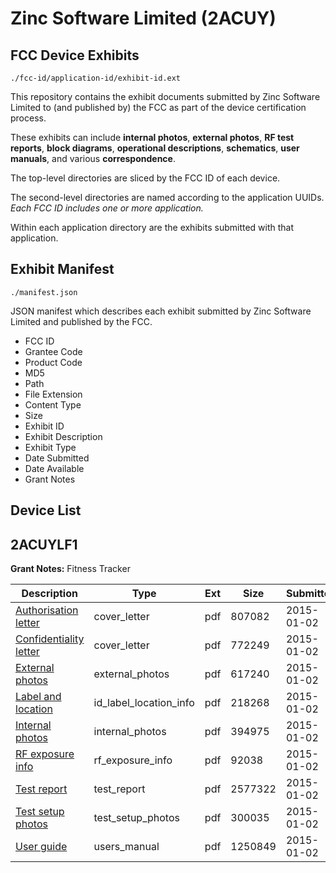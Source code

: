 # Zinc Software Limited (2ACUY)
## FCC Device Exhibits

```
./fcc-id/application-id/exhibit-id.ext
```

This repository contains the exhibit documents submitted by Zinc Software Limited to (and published by) the FCC as part of the device certification process.

These exhibits can include **internal photos**, **external photos**, **RF test reports**, **block diagrams**, **operational descriptions**, **schematics**, **user manuals**, and various **correspondence**.

The top-level directories are sliced by the FCC ID of each device.

The second-level directories are named according to the application UUIDs. *Each FCC ID includes one or more application.*

Within each application directory are the exhibits submitted with that application. 

## Exhibit Manifest

```
./manifest.json
```

JSON manifest which describes each exhibit submitted by Zinc Software Limited and published by the FCC.

- FCC ID
- Grantee Code
- Product Code
- MD5
- Path
- File Extension
- Content Type
- Size
- Exhibit ID
- Exhibit Description
- Exhibit Type
- Date Submitted
- Date Available
- Grant Notes

## Device List
## 2ACUYLF1
**Grant Notes:** Fitness Tracker

| Description | Type | Ext | Size | Submitted | Available |
| ----------- | ---- | --- | ---- | --------- | --------- |
| [Authorisation letter](2ACUYLF1/153b4d785d33210b7b7d0f58069bd6a7/2489783.pdf) | cover_letter | pdf | 807082 | 2015-01-02 | 2015-01-02 |
| [Confidentiality letter](2ACUYLF1/153b4d785d33210b7b7d0f58069bd6a7/2489784.pdf) | cover_letter | pdf | 772249 | 2015-01-02 | 2015-01-02 |
| [External photos](2ACUYLF1/153b4d785d33210b7b7d0f58069bd6a7/2489772.pdf) | external_photos | pdf | 617240 | 2015-01-02 | 2015-01-02 |
| [Label and location](2ACUYLF1/153b4d785d33210b7b7d0f58069bd6a7/2489771.pdf) | id_label_location_info | pdf | 218268 | 2015-01-02 | 2015-01-02 |
| [Internal photos](2ACUYLF1/153b4d785d33210b7b7d0f58069bd6a7/2489779.pdf) | internal_photos | pdf | 394975 | 2015-01-02 | 2015-01-02 |
| [RF exposure info](2ACUYLF1/153b4d785d33210b7b7d0f58069bd6a7/2489781.pdf) | rf_exposure_info | pdf | 92038 | 2015-01-02 | 2015-01-02 |
| [Test report](2ACUYLF1/153b4d785d33210b7b7d0f58069bd6a7/2489776.pdf) | test_report | pdf | 2577322 | 2015-01-02 | 2015-01-02 |
| [Test setup photos](2ACUYLF1/153b4d785d33210b7b7d0f58069bd6a7/2489777.pdf) | test_setup_photos | pdf | 300035 | 2015-01-02 | 2015-01-02 |
| [User guide](2ACUYLF1/153b4d785d33210b7b7d0f58069bd6a7/2489778.pdf) | users_manual | pdf | 1250849 | 2015-01-02 | 2015-01-02 |
